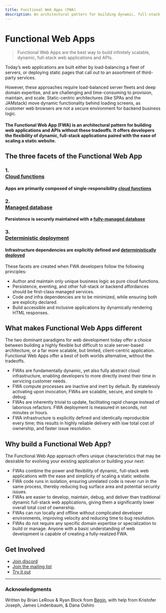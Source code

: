 ```yaml
---
title: Functional Web Apps (FWA)
description: An architectural pattern for building dynamic, full-stack web applications and APIs
---
```

# Functional Web Apps

> Functional Web Apps are the best way to build infinitely scalable, dynamic, full-stack web applications and APIs.

Today’s web applications are built either by load-balancing a fleet of servers, or deploying static pages that call out to an assortment of third-party services.

However, these approaches require  load-balanced server fleets and deep domain expertise, and are challenging and time-consuming to provision, maintain, and scale. Static-centric architectures (like SPAs and the JAMstack) move dynamic functionality behind loading screens, as customer web browsers are not a secure environment for backend business logic.

#### The Functional Web App (FWA) is an architectural pattern for building web applications and APIs without these tradeoffs. It offers developers the flexibility of dynamic, full-stack applications paired with the ease of scaling a static website.


## The three facets of the Functional Web App

<div id="list">

### <div id="num">1.</div> [Cloud functions](/cloud-functions)
#### Apps are primarily composed of single-responsibility [cloud functions](/cloud-functions)

### <div id="num">2.</div> [Managed database](/managed-database)
#### Persistence is securely maintained with a [fully-managed database](/managed-database)

### <div id="num">3.</div> [Deterministic deployment](/deterministic-deployment)
#### Infrastructure dependencies are explicitly defined and [deterministically deployed](/deterministic-deployment)

</div>

These facets are created when FWA developers follow the following principles:

- Author and maintain only unique business logic as pure cloud functions.
- Persistence, eventing, and other full-stack or backend affordances should be first-class managed services.
- Code _and_ infra dependencies are to be minimized, while ensuring both are explicity declared.
- Build accessible and inclusive applications by dynamically rendering HTML responses.

## What makes Functional Web Apps different

The two dominant paradigms for web development today offer a choice between building a highly flexible but difficult to scale server-based architecture, or a far more scalable, but limited, client-centric application. Functional Web Apps offer a best of both worlds alternative, without the tradeoffs.

- FWAs are fundamentally dynamic, yet also fully abstract cloud infrastructure, enabling developers to more directly invest their time in servicing customer needs.
- FWA compute processes are inactive and inert by default. By statelessly activating upon invocation, FWAs are scalable, secure, and simple to debug.
- FWAs are inherently trivial to update, facilitating rapid change instead of laborious refactors. FWA deployment is measured in seconds, not minutes or hours.
- FWA infrastructure is explicitly defined and identically reproducible every time; this results in highly reliable delivery with low total cost of ownership, and faster issue resolution.


## Why build a Functional Web App?

The Functional Web App approach offers unique characteristics that may be desirable for evolving your existing application or building your next:

- FWAs combine the power and flexibility of dynamic, full-stack web applications with the ease and simplicity of scaling a static website.
- FWA code runs in isolation, ensuring unrelated code is never run in the same process, thereby reducing bug surface area and potential security issues.
- FWAs are easier to develop, maintain, debug, and deliver than traditional dynamic full-stack web applications, giving them a significantly lower overall total cost of ownership.
- FWAs can run locally and offline without complicated developer environments, improving velocity and reducing time to bug resolution.
- FWAs do not require any specific domain expertise or specialization to build or manage. Anyone with a basic understanding of web development is capable of creating a fully-realized FWA.

## Get Involved
 * [Join discord](https://discord.gg/jtb2CK5E)
 * [Join the mailing list](/)
 * [Try it out](/examples)


---

### Acknowledgments

Written by Brian LeRoux & Ryan Block from [Begin](https://begin.com), with help from Kristofer Joseph, James Lindenbaum, & Dana Oshiro
